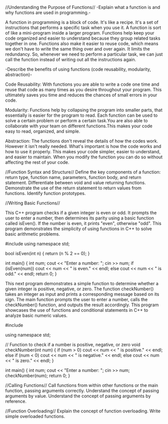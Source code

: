 //Understanding the Purpose of Functions//
-Explain what a function is and why functions are used in programming.-

A function in programming is a block of code. It's  like a recipe. It's a set of instructions that performs a specific task when you use it.
A function is sort of like a  mini-program inside a larger program. Functions help keep your code organized and easier to understand because 
they group related tasks together in one. Functions  also make it easier to reuse code, which means we don't have to write the same thing over 
and over again. It limits the redundancy. So, whenever we need to perform a particular task, we can just call the function instead of writing 
out all the instructions again.


-Describe the benefits of using functions (code reusability, modularity, abstraction)-

Code Reusability: With functions you are able to write a code one time and reuse that code as many times as you desire throughout your program. 
This ultimately saves you time and reduces the chances of small errors in your code.  


Modularity: Functions help by collapsing the program into smaller parts, that essentially is easier for the program to read. Each function can be
used to solve a certain problem or perform a certain task.You are also able to collaborate with your team on different functions.This makes your code
easy to read, organized, and simple. 

Abstraction: The functions don't reveal the details of how the codes work. However it isn't really needed. What's important is how the code works and 
how to use it properly. This makes your code simpler, easier to understand, and easier to maintain. When you modify the function you can do so without 
affecting the rest of your code.






//Function Syntax and Structure//
Define the key components of a function: return type, function name, parameters, function body, and return statement.
Differentiate between void and value returning functions.
Demonstrate the use of the return statement to return values from functions.
Identify function prototypes.

//Writing Basic Functions//

This C++ program checks if a given integer is even or odd. It prompts the user to enter a number, then determines its parity using a basic function called isEven(). If the number is even, it prints "even", otherwise "odd". This program demonstrates the simplicity of using functions in C++ to solve basic arithmetic problems.

#include <iostream>
using namespace std;

bool isEven(int n) {
  return (n % 2 == 0);
  }

int main() {
    int num;
    cout << "Enter a number: ";
    cin >> num;
    if (isEven(num))
        cout << num << " is even." << endl;
        else
        cout << num << " is odd." << endl;
        return 0;
        }

This next program demonstrates a simple function to determine whether a given integer is positive, negative, or zero. The function checkNumber() takes an integer as input and prints a corresponding message based on its sign. The main function prompts the user to enter a number, calls the checkNumber() function, and outputs the result accordingly. This program showcases the use of functions and conditional statements in C++ to analyze basic numeric values.

#include <iostream>

using namespace std;

// Function to check if a number is positive, negative, or zero
void checkNumber(int num) {
    if (num > 0)
        cout << num << " is positive." << endl;
    else if (num < 0)
        cout << num << " is negative." << endl;
    else
        cout << num << " is zero." << endl;
}

int main() {
    int num;
    cout << "Enter a number: ";
    cin >> num;
    checkNumber(num);
    return 0;
}

//Calling Functions//
Call functions from within other functions or the main function, passing arguments correctly.
Understand the concept of passing arguments by value.
Understand the concept of passing arguments by reference.

//Function Overloading//
Explain the concept of function overloading.
Write simple overloaded functions.
